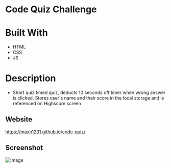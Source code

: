 # Code Quiz Challenge

# Built With
* HTML
* CSS
* JS

# Description
* Short quiz timed quiz, deducts 10 seconds off timer when wrong answer is clicked. Stores user's name and their score in the local storage and is referenced on Highscore screen

## Website
https://maxh1231.github.io/code-quiz/

## Screenshot
![image](https://user-images.githubusercontent.com/41771785/136137234-f8365291-69af-420a-a3c5-ec97a2888374.png)